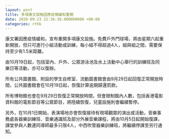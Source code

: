 ```yaml
---
layout: post
title: 多項康文設施因應疫情緩和重開
date: 2020-09-23 22:36:38.000000000 +08:00
categories: rthk
---
```


康文署因應疫情緩和，宣布重開多項康文設施。免費戶外門球場，將由星期六起重新開放，但只可進行小組活動或訓練，每小組不得超過4人，組與組之間，需要保持至少有1.5米距離。

由10月19日起，包括室內、戶外、公眾游泳池及水上活動中心舉行的訓練班及同樂日等活動，亦可以復辦。

所有公共圖書館、附設的學生自修室、流動圖書館會由9月29日起回復正常開放時間，公共圖書館會在10月19日起，恢復計算逾期歸還罰款。

所有博物館也會在9月29日恢復正常開放時間，但會限制館內人數，包括香港電影資料館的電影節目等公眾節目，將陸續恢復，兒童設施則會繼續暫停。

另外，在10月1日開始，表演場地亦會恢復接待有現場觀眾的演出或活動，音樂事務處各器樂訓練班、音樂通識班及部分外展音樂課程，將由10月5日起開始復課，課堂參與人數連同導師最多只限4人，中西吹管器樂訓練班，將繼續停課至另行通知。

